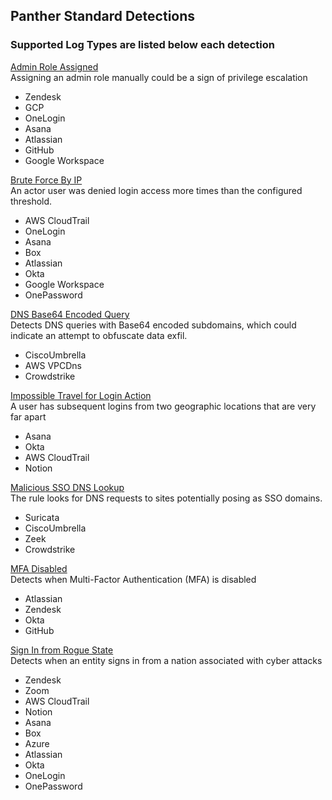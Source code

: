## Panther Standard Detections

### Supported Log Types are listed below each detection

[Admin Role Assigned](../rules/standard_rules/admin_assigned.yml)  
Assigning an admin role manually could be a sign of privilege escalation
  - Zendesk
  - GCP
  - OneLogin
  - Asana
  - Atlassian
  - GitHub
  - Google Workspace


[Brute Force By IP](../rules/standard_rules/brute_force_by_ip.yml)  
An actor user was denied login access more times than the configured threshold.
  - AWS CloudTrail
  - OneLogin
  - Asana
  - Box
  - Atlassian
  - Okta
  - Google Workspace
  - OnePassword


[DNS Base64 Encoded Query](../rules/standard_rules/standard_dns_base64.yml)  
Detects DNS queries with Base64 encoded subdomains, which could indicate an attempt to obfuscate data exfil.
  - CiscoUmbrella
  - AWS VPCDns
  - Crowdstrike


[Impossible Travel for Login Action](../rules/standard_rules/impossible_travel_login.yml)  
A user has subsequent logins from two geographic locations that are very far apart
  - Asana
  - Okta
  - AWS CloudTrail
  - Notion


[Malicious SSO DNS Lookup](../rules/standard_rules/malicious_sso_dns_lookup.yml)  
The rule looks for DNS requests to sites potentially posing as SSO domains.
  - Suricata
  - CiscoUmbrella
  - Zeek
  - Crowdstrike


[MFA Disabled](../rules/standard_rules/mfa_disabled.yml)  
Detects when Multi-Factor Authentication (MFA) is disabled
  - Atlassian
  - Zendesk
  - Okta
  - GitHub


[Sign In from Rogue State](../rules/standard_rules/sign_in_from_rogue_state.yml)  
Detects when an entity signs in from a nation associated with cyber attacks
  - Zendesk
  - Zoom
  - AWS CloudTrail
  - Notion
  - Asana
  - Box
  - Azure
  - Atlassian
  - Okta
  - OneLogin
  - OnePassword


